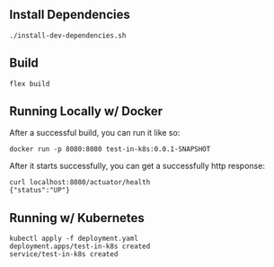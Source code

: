 ## Install Dependencies

    ./install-dev-dependencies.sh

## Build

    flex build

## Running Locally w/ Docker

After a successful build, you can run it like so:

    docker run -p 8080:8080 test-in-k8s:0.0.1-SNAPSHOT

After it starts successfully, you can get a successfully http response:

    curl localhost:8080/actuator/health
    {"status":"UP"}

## Running w/ Kubernetes

    kubectl apply -f deployment.yaml
    deployment.apps/test-in-k8s created
    service/test-in-k8s created

